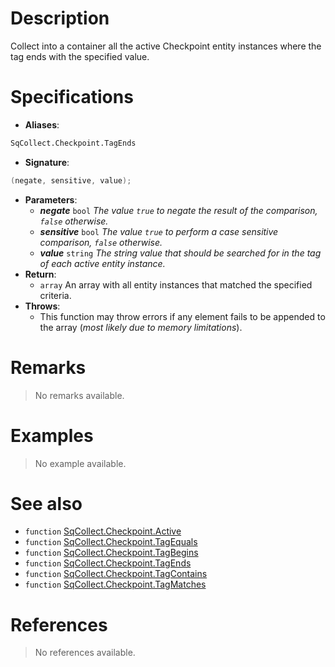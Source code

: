# Description

Collect into a container all the active Checkpoint entity instances where the tag ends with the specified value.

# Specifications

* **Aliases**:
```D
SqCollect.Checkpoint.TagEnds
```
* **Signature**:
```D
(negate, sensitive, value);
```
* **Parameters**:
	* **_negate_** `bool` *The value `true` to negate the result of the comparison, `false` otherwise.*
	* **_sensitive_** `bool` *The value `true` to perform a case sensitive comparison, `false` otherwise.*
	* **_value_** `string` *The string value that should be searched for in the tag of each active entity instance.*
* **Return**:
	* `array` An array with all entity instances that matched the specified criteria.
* **Throws**:
	* This function may throw errors if any element fails to be appended to the array (*most likely due to memory limitations*).

# Remarks

> No remarks available.

# Examples

> No example available.

# See also

* `function` [SqCollect.Checkpoint.Active](Function.SqCollect.Checkpoint.Active)
* `function` [SqCollect.Checkpoint.TagEquals](Function.SqCollect.Checkpoint.TagEquals)
* `function` [SqCollect.Checkpoint.TagBegins](Function.SqCollect.Checkpoint.TagBegins)
* `function` [SqCollect.Checkpoint.TagEnds](Function.SqCollect.Checkpoint.TagEnds)
* `function` [SqCollect.Checkpoint.TagContains](Function.SqCollect.Checkpoint.TagContains)
* `function` [SqCollect.Checkpoint.TagMatches](Function.SqCollect.Checkpoint.TagMatches)

# References

> No references available.
